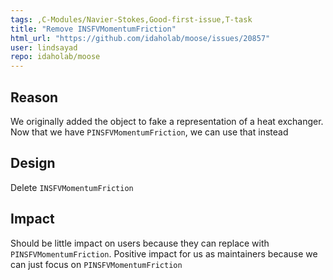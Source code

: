 ```yaml
---
tags: ,C-Modules/Navier-Stokes,Good-first-issue,T-task
title: "Remove INSFVMomentumFriction"
html_url: "https://github.com/idaholab/moose/issues/20857"
user: lindsayad
repo: idaholab/moose
---
```


## Reason
We originally added the object to fake a representation of a heat exchanger. Now that we have `PINSFVMomentumFriction`, we can use that instead

## Design
Delete `INSFVMomentumFriction`

## Impact
Should be little impact on users because they can replace with `PINSFVMomentumFriction`. Positive impact for us as maintainers because we can just focus on `PINSFVMomentumFriction`
